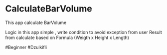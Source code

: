 # CalculateBarVolume
This app calculate BarVolume

Logic in this app simple , write condition to avoid exception from user
Result from calculate based on Formula (Weigth x Height x Length)

#Beginner
#Dzulkifli
